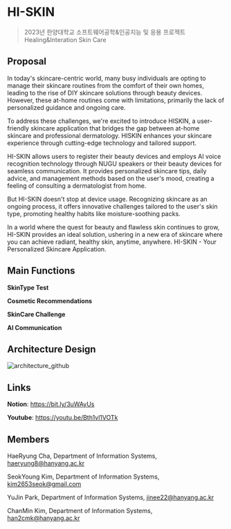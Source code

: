 # HI-SKIN
> 2023년 한양대학교 소프트웨어공학&인공지능 및 응용 프로젝트 
> Healing&Interation Skin Care

## Proposal

In today's skincare-centric world, many busy individuals are opting to manage their skincare routines from the comfort of their own homes, leading to the rise of DIY skincare solutions through beauty devices. However, these at-home routines come with limitations, primarily the lack of personalized guidance and ongoing care.

To address these challenges, we're excited to introduce HISKIN, a user-friendly skincare application that bridges the gap between at-home skincare and professional dermatology. HISKIN enhances your skincare experience through cutting-edge technology and tailored support.

HI-SKIN allows users to register their beauty devices and employs AI voice recognition technology through NUGU speakers or their beauty devices for seamless communication. It provides personalized skincare tips, daily advice, and management methods based on the user's mood, creating a feeling of consulting a dermatologist from home.

But HI-SKIN doesn't stop at device usage. Recognizing skincare as an ongoing process, it offers innovative challenges tailored to the user's skin type, promoting healthy habits like moisture-soothing packs.

In a world where the quest for beauty and flawless skin continues to grow, HI-SKIN provides an ideal solution, ushering in a new era of skincare where you can achieve radiant, healthy skin, anytime, anywhere. HI-SKIN - Your Personalized Skincare Application.

## Main Functions
**SkinType Test**

**Cosmetic Recommendations**

**SkinCare Challenge**

**AI Communication**

## Architecture Design

![architecture_github](https://github.com/HYU-SE-HISKIN/.github/assets/81680191/8d69fee9-fee8-4763-8c03-9bfbe283bc70)

## Links
**Notion**: <https://bit.ly/3uWAyUs>

**Youtube**: <https://youtu.be/Bth1vl1VOTk>

## Members
HaeRyung Cha, Department of Information Systems, haeryung8@hanyang.ac.kr

SeokYoung Kim, Department of Information Systems, kim2653seok@gmail.com

YuJin Park, Department of Information Systems, jinee22@hanyang.ac.kr

ChanMin Kim, Department of Information Systems, han2cmk@hanyang.ac.kr
